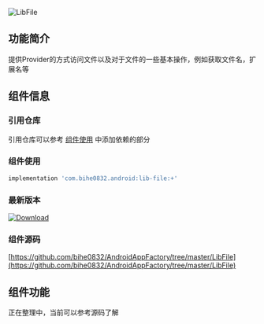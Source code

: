 ![LibFile](https://img.shields.io/badge/AndroidAppFactory-LibFile-brightgreen)
## 功能简介

提供Provider的方式访问文件以及对于文件的一些基本操作，例如获取文件名，扩展名等

## 组件信息

### 引用仓库

引用仓库可以参考 [组件使用](./../start.md) 中添加依赖的部分

### 组件使用

```groovy
implementation 'com.bihe0832.android:lib-file:+'
```

### 最新版本

[ ![Download](https://api.bintray.com/packages/bihe0832/android/lib-file/images/download.svg) ](https://bintray.com/bihe0832/android/lib-file/_latestVersion)


### 组件源码

[https://github.com/bihe0832/AndroidAppFactory/tree/master/LibFile](https://github.com/bihe0832/AndroidAppFactory/tree/master/LibFile)

## 组件功能

正在整理中，当前可以参考源码了解